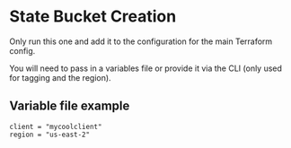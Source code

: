 # State Bucket Creation
Only run this one and add it to the configuration for the main Terraform config.

You will need to pass in a variables file or provide it via the CLI (only used for tagging and the region).

## Variable file example
```text
client = "mycoolclient"
region = "us-east-2"
```
